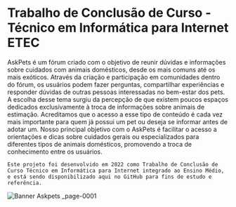 # Trabalho de Conclusão de Curso - Técnico em Informática para Internet ETEC

AskPets é um fórum criado com o objetivo de reunir dúvidas e informações sobre cuidados com animais domésticos, desde os mais comuns até os mais exóticos. Através da criação e participação em comunidades dentro do fórum, os usuários podem fazer perguntas, compartilhar experiências e responder dúvidas de outras pessoas interessadas no bem-estar dos pets.
A escolha desse tema surgiu da percepção de que existem poucos espaços dedicados exclusivamente à troca de informações sobre animais de estimação. Acreditamos que o acesso a esse tipo de conteúdo é cada vez mais importante para quem já possui um pet ou deseja se informar antes de adotar um.
Nosso principal objetivo com o AskPets é facilitar o acesso a orientações e dicas sobre cuidados gerais ou especializados para diferentes tipos de animais domésticos, promovendo a troca de conhecimento entre os usuários.

    Este projeto foi desenvolvido em 2022 como Trabalho de Conclusão de Curso Técnico em Informática para Internet integrado ao Ensino Médio, e está sendo disponibilizado aqui no GitHub para fins de estudo e referência.



![Banner Askpets _page-0001](https://github.com/user-attachments/assets/3f389960-2618-45b3-99f3-7ec8c28d1695)

